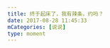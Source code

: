 ```yaml
---
title: 终于起床了，我有辣条，约吗？
date: 2017-08-28 11:45:33
mCategories: [说说]
type: moment
---
```


<div id="pics-20170828114533"></div>

<script>
var data = [
    {"link": "2017-08-28_000001.jpeg", "type": "shuoshuo"}
];
picsRender(data, "pics-20170828114533");
</script>
